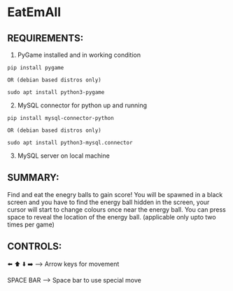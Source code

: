 # EatEmAll

## REQUIREMENTS: 
1. PyGame installed and in working condition
``` 
pip install pygame

OR (debian based distros only)

sudo apt install python3-pygame
```
2. MySQL connector for python up and running 
``` 
pip install mysql-connector-python

OR (debian based distros only)

sudo apt install python3-mysql.connector
```
3. MySQL server on local machine
 
## SUMMARY: 
Find and eat the enegry balls to gain score! 
You will be spawned in a black screen and you have to find the 
energy ball hidden in the screen, your cursor will 
start to change colours once near the energy ball. 
You can press space to reveal the location of the 
energy ball. (applicable only upto two times per game) 

## CONTROLS: 
⬅️ ⬆️ ⬇️ ➡️ --> Arrow keys for movement 

SPACE BAR --> Space bar to use special move 
